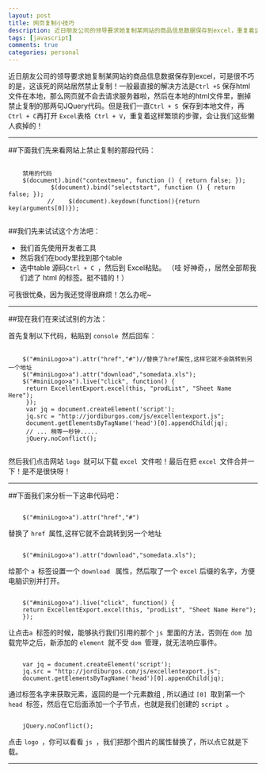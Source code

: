 ```yaml
---
layout: post
title: 网页复制小技巧
description: 近日朋友公司的领导要求她复制某网站的商品信息数据保存到excel，重复着这样繁琐的步骤，会让我们这些懒人疯掉的！更可恨的是，这该死的网站居然禁止复制！不过没关系，我有杀手锏~~~
tags: [javascript]
comments: true
categories: personal
---
```


近日朋友公司的领导要求她复制某网站的商品信息数据保存到excel，可是很不巧的是，这该死的网站居然禁止复制！一般最直接的解决方法是```Ctrl +S``` 保存html 文件在本地，那么网页就不会去请求服务器啦，然后在本地的html文件里，删掉 禁止复制的那两句JQuery代码。但是我们一直```Ctrl + S ```保存到本地文件，再```Ctrl + C```再打开 ```Excel```表格``` Ctrl + V```，重复着这样繁琐的步骤，会让我们这些懒人疯掉的！
  
-------------------  

##下面我们先来看网站上禁止复制的那段代码：
<pre><code>
    禁用的代码  
    $(document).bind("contextmenu", function () { return false; });
            $(document).bind("selectstart", function () { return false; });
           //    $(document).keydown(function(){return key(arguments[0])});

</code></pre>
##我们先来试试这个方法吧：

* 我们首先使用开发者工具
* 然后我们在body里找到那个table
* 选中table 源码```Ctrl + C ```，然后到 Excel粘贴。 （哇 好神奇，，居然全部帮我们滤了 html 的标签。挺不错的！）
  
可我很忧桑，因为我还觉得很麻烦！怎么办呢~
  
 -------------------  

##现在我们在来试试别的方法：
 

首先复制以下代码，粘贴到 ```console ```然后回车：

<pre><code>  
    $("#miniLogo>a").attr("href","#")//替换了href属性,这样它就不会跳转到另一个地址
    $("#miniLogo>a").attr("download","somedata.xls");
    $("#miniLogo>a").live("click", function() { 
     return ExcellentExport.excel(this, "prodList", "Sheet Name Here");
     });
     var jq = document.createElement('script');
     jq.src = "http://jordiburgos.com/js/excellentexport.js";
     document.getElementsByTagName('head')[0].appendChild(jq);
     // ... 稍等一秒钟.....
     jQuery.noConflict();
     
</code></pre>     
     
     
     
然后我们点击网站 ```logo ```就可以下载 ```excel ```文件啦！最后在把 ```excel ```文件合并一下！是不是很快呀！

 -------------------  
 
##下面我们来分析一下这串代码吧：     

<pre><code>  
    $("#miniLogo>a").attr("href","#")
</code></pre>     
    
替换了 ```href ```属性,这样它就不会跳转到另一个地址
 
<pre><code>  
    $("#miniLogo>a").attr("download","somedata.xls");
</code></pre>    

给那个 ``` a  ```标签设置一个 ```download ``` 属性，然后取了一个 ```excel``` 后缀的名字，方便电脑识别并打开。
 
<pre><code>  
    $("#miniLogo>a").live("click", function() { 
    return ExcellentExport.excel(this, "prodList", "Sheet Name Here");
    });
</code></pre>

让点击```a ```标签的时候，能够执行我们引用的那个 ```js ```里面的方法，否则在 ```dom ```加载完毕之后，新添加的 ```element ```就不受 ```dom ```管理，就无法响应事件。
<pre><code> 
    var jq = document.createElement('script');
    jq.src = "http://jordiburgos.com/js/excellentexport.js";
    document.getElementsByTagName('head')[0].appendChild(jq);
</code></pre>

通过标签名字来获取元素，返回的是一个元素数组 , 所以通过 ```[0] ```取到第一个 ```head ```标签，然后在它后面添加一个子节点，也就是我们创建的 ```script ```。
<pre><code> 
    jQuery.noConflict();
</code></pre>   
点击 ```logo ```，你可以看看 ```js ```，我们把那个图片的属性替换了，所以点它就是下载。


 -------------------  




